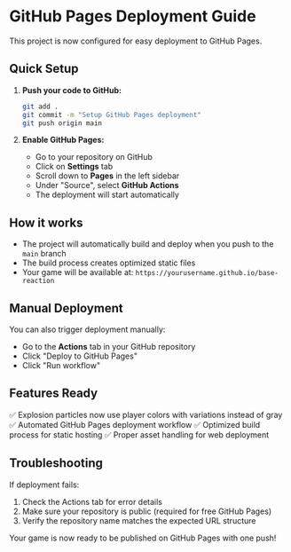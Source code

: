 # GitHub Pages Deployment Guide

This project is now configured for easy deployment to GitHub Pages.

## Quick Setup

1. **Push your code to GitHub:**
   ```bash
   git add .
   git commit -m "Setup GitHub Pages deployment"
   git push origin main
   ```

2. **Enable GitHub Pages:**
   - Go to your repository on GitHub
   - Click on **Settings** tab
   - Scroll down to **Pages** in the left sidebar
   - Under "Source", select **GitHub Actions**
   - The deployment will start automatically

## How it works

- The project will automatically build and deploy when you push to the `main` branch
- The build process creates optimized static files
- Your game will be available at: `https://yourusername.github.io/base-reaction`

## Manual Deployment

You can also trigger deployment manually:
- Go to the **Actions** tab in your GitHub repository
- Click "Deploy to GitHub Pages" 
- Click "Run workflow"

## Features Ready

✅ Explosion particles now use player colors with variations instead of gray
✅ Automated GitHub Pages deployment workflow
✅ Optimized build process for static hosting
✅ Proper asset handling for web deployment

## Troubleshooting

If deployment fails:
1. Check the Actions tab for error details
2. Make sure your repository is public (required for free GitHub Pages)
3. Verify the repository name matches the expected URL structure

Your game is now ready to be published on GitHub Pages with one push!